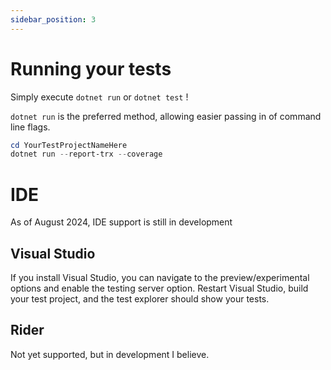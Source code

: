 ```yaml
---
sidebar_position: 3
---
```


# Running your tests

Simply execute `dotnet run` or `dotnet test` !

`dotnet run` is the preferred method, allowing easier passing in of command line flags.

```powershell
cd YourTestProjectNameHere
dotnet run --report-trx --coverage
```

# IDE
As of August 2024, IDE support is still in development

## Visual Studio
If you install Visual Studio, you can navigate to the preview/experimental options and enable the testing server option. Restart Visual Studio, build your test project, and the test explorer should show your tests.

## Rider
Not yet supported, but in development I believe.